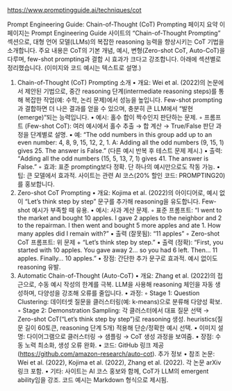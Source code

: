 https://www.promptingguide.ai/techniques/cot

Prompt Engineering Guide: Chain-of-Thought (CoT) Prompting 페이지 요약
이 페이지는 Prompt Engineering Guide 사이트의 “Chain-of-Thought Prompting” 섹션으로, 대형 언어 모델(LLMs)의 복잡한 reasoning 능력을 향상시키는 CoT 기법을 소개합니다. 주요 내용은 CoT의 기본 개념, 예시, 변형(Zero-shot CoT, Auto-CoT)을 다루며, few-shot prompting과 결합 시 효과가 크다고 강조합니다. 아래에 섹션별로 정리했습니다. (이미지와 코드 예시는 텍스트로 설명.)
1. Chain-of-Thought (CoT) Prompting 소개
	•	개요: Wei et al. (2022)의 논문에서 제안된 기법으로, 중간 reasoning 단계(intermediate reasoning steps)를 통해 복잡한 작업(예: 수학, 논리 문제)에서 성능을 높입니다. Few-shot prompting과 결합하면 더 나은 결과를 얻을 수 있으며, 충분히 큰 LLM에서 “발현(emerge)“되는 능력입니다.
	•	예시: 홀수 합이 짝수인지 판단하는 문제.
	◦	프롬프트 (Few-shot CoT): 여러 예시에서 홀수 추출 → 합 계산 → True/False 판단 과정을 단계별로 설명.
	▪	예: “The odd numbers in this group add up to an even number: 4, 8, 9, 15, 12, 2, 1. A: Adding all the odd numbers (9, 15, 1) gives 25. The answer is False.” (다른 예시 반복 후 테스트 문제 제시.)
	▪	출력: “Adding all the odd numbers (15, 5, 13, 7, 1) gives 41. The answer is False.”
	◦	효과: 표준 prompting보다 정확. 단 하나의 예시만으로도 작동 가능.
	•	팁: 큰 모델에서 효과적. 사이트는 관련 AI 코스(20% 할인 코드: PROMPTING20)를 홍보합니다.
2. Zero-shot CoT Prompting
	•	개요: Kojima et al. (2022)의 아이디어로, 예시 없이 “Let’s think step by step” 문구를 추가해 reasoning을 유도합니다. Few-shot 예시가 부족할 때 유용.
	•	예시: 사과 계산 문제.
	◦	표준 프롬프트: “I went to the market and bought 10 apples. I gave 2 apples to the neighbor and 2 to the repairman. I then went and bought 5 more apples and ate 1. How many apples did I remain with?”
	▪	출력 (잘못됨): “11 apples”
	◦	Zero-shot CoT 프롬프트: 위 문제 + “Let’s think step by step.”
	▪	출력 (정확): “First, you started with 10 apples. You gave away 2… so you had 6 left. Then… 11 apples. Finally… 10 apples.”
	•	장점: 간단한 추가 문구로 효과적. 예시 없이도 reasoning 유발.
3. Automatic Chain-of-Thought (Auto-CoT)
	•	개요: Zhang et al. (2022)의 접근으로, 수동 예시 작성의 한계를 극복. LLM을 사용해 reasoning 체인을 자동 생성하며, 다양성을 강조해 오류를 줄입니다.
	•	과정:
	◦	Stage 1: Question Clustering: 데이터셋 질문을 클러스터링(예: k-means)으로 분류해 다양성 확보.
	◦	Stage 2: Demonstration Sampling: 각 클러스터에서 대표 질문 선택 → Zero-shot CoT(“Let’s think step by step”)로 reasoning 생성. heuristics(질문 길이 60토큰, reasoning 단계 5개) 적용해 단순/정확한 예시 선택.
	•	이미지 설명: 다이어그램으로 클러스터링 → 샘플링 → CoT 생성 과정을 보여줌.
	•	장점: 수동 노력 최소화, 생성 오류 완화.
	•	코드: GitHub 링크 제공 (https://github.com/amazon-research/auto-cot).
추가 정보
	•	참조 논문: Wei et al. (2022), Kojima et al. (2022), Zhang et al. (2022). 각 논문 arXiv 링크 포함.
	•	기타: 사이트는 AI 코스 홍보와 함께, CoT가 LLM의 emergent ability임을 강조. 코드 예시는 Markdown 형식으로 제시됨.

